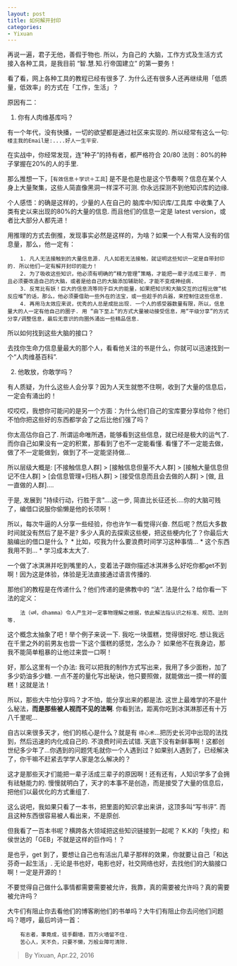 ```yaml
---
layout: post
title: 如何解开封印
categories:
- Yixuan
---
```



再说一遍，君子无他，善假于物也. 所以，为自己的 大脑，工作方式及生活方式 接入各种工具，是我目前 “智.慧.知.行帝国建立” 的第一要务！

看了看，网上各种工具的教程已经有很多了. 为什么还有很多人还再继续用「低质量，低效率」的方式在「工作，生活」？

原因有二：

1. 你有人肉维基库吗？

有一个年代，没有快播，一切的欲望都是通过社区来实现的. 所以经常有这么一句: `楼主我的Email是:....好人一生平安`.

在实战中，你经常发现，连“种子”的持有者，都严格符合 20/80 法则：80%的种子掌握在20%的人的手里.

那么推想一下，[`有效信息＋学识＋工具`] 是不是也是也是这个节奏啊？信息在某个人身上大量聚集，这些人简直像黑洞一样深不可测. 你永远探测不到他知识库的边缘.

个人感悟：的确是这样的，少量的人在自己的 脑库中/知识库/工具库 中收集了人类有史以来出现的80%的大量的信息. 而且他们的信息一定是 latest version，或者比大部分人都先进！

用推理的方式去倒推，发现事实必然是这样的，为啥？如果一个人有常人没有的信息量，那么，他一定有：

		1. 凡人无法接触到的大量信息源. 凡人如若无法接触，就证明这些知识一定是自带封印的. 所以他们一定有解开封印的能力！
		2. 为了吸收这些知识，他必须有明确的“精力管理”策略，才能把一辈子活成三辈子. 而且必须要改造自己的大脑，或者是给自己的大脑添加辅助轮，才能不变成神经病.
		3. 反常比有妖！巨大的信息流等同于巨大的能量，如果把知识和大脑交互的过程比做“核反应堆”的话，那么，他必须要借助一些外在的法宝，或一些趁手的兵器，来控制住这些信息. 
		4. 再用马太效应来说，优秀的人总是成批出现. 一个人的感受器数量有限，所以，信息量大的人一定有他自己的圈子. 用 “由下至上”的方式大量被动接受信息，用“平级分享”的方式分享/调整信息，最后无意识的向圈外涌出一些精品信息.

所以如何找到这些大脑的接口？

去找你生命力信息量最大的那个人，看看他关注的书是什么，你就可以迅速找到一个“人肉维基百科”. 


2. 他敢放，你敢学吗？

有人质疑，为什么这些人会分享？因为人天生就憋不住啊，收到了大量的信息后，一定会有涌出的！

哎哎哎，我想你可能问的是另一个方面：为什么他们自己的宝库要分享给你？他们不怕你把这些好的东西都学会了之后比他们强了吗？

你太高估你自己了. 所谓运命唯所遇，能够看到这些信息，就已经是极大的运气了. 而你自己如果没有一定的积累，那看到了也不一定能看懂. 看懂了不一定能去做，做了不一定能做到，做到了不一定能坚持做...


所以层级大概是:
		[不接触信息人群] >
		[接触信息但量不大人群] >
		[接触大量信息但记不住人群] > 
		[会信息管理+归档人群] > 
		[接受信息而且会去做的人群] >
		[做, 且一直做的人群]....

于是, 发展到 "持续行动，行胜于言"....这一步, 简直比长征还长....你的大脑可贱了，编借口说服你偷懒是他的长项啊！

所以，每次牛逼的人分享一些经验，你也许乍一看觉得兴奋. 然后呢？然后大多数时间就没有然后了是不是? 多少人真的去探索这些梗，把这些梗内化了？你最后大脑编出的借口是什么？
	* 比如，哎我为什么要浪费时间学习这种事情...
	* 这个东西我用不到...
	* 学习成本太大了.

一个做了冰淇淋并吃到嘴里的人，变着法子跟你描述冰淇淋多么好吃你都get不到啊！因为这是体验，体验是无法直接通过语言传播的.

那他们的教程是在传递什么？他们传递的是佛教中的 “法”. 法是什么？给你看一下法的定义：

		法（धर्म，dhamma）令人产生对一定事物理解之根据，依此解法指认识之标准、规范、法则等.

这个概念太抽象了吧！举个例子来说一下. 我吃一块蛋糕，觉得很好吃. 想让我远在千里之外的前男友也尝一下这个蛋糕的感觉，怎么办？ 如果他不在我身边，那我不能简单粗暴的让他过来尝一口啊！

好，那么这里有一个办法:
		我可以把我的制作方式写出来，我用了多少面粉，加了多少奶油多少糖. 一点不差的量化写出秘诀，他只要照做，就能做出一摸一样的蛋糕！这就是法！

所以，那些大牛怕分享吗？才不怕，能分享出来的都是法. 这世上最难学的不是什么秘法，**而是那些被人视而不见的法啊**. 你看到法，距离你吃到冰淇淋那还有十万八千里呢...

自古以来很多天才，他们的核心是什么？就是有 `得心术`...把历史长河中出现的法找到，然后迅速的内化成自己的. 不浪费时间去试错. 天底下没有新鲜事啊！这都创世纪多少年了...你遇到的问题凭毛就你一个人遇到过？如果别人遇到了，已经解决了，你干嘛不赶紧去学学人家是怎么解决的？

这才是那些天才们能把一辈子活成三辈子的原因啊！还有还有，人知识学多了会拥有祛魅能力的. 慢慢就明白了，天才的本事不是创造，而是接受了大量的信息后，把他们以最优化的方式重组了.

这么说吧，我如果只看了一本书，把里面的知识拿出来讲，这顶多叫“写书评”. 而且这种东西很容易被人看出来，不是原创.

但我看了一百本书呢？横跨各大领域把这些知识链接到一起呢？ K.K的「失控」和侯世达的「GEB」不就是这样的巨作吗！？

是也乎，get 到了，要想让自己也有活出几辈子那样的效果，你就要让自己「和达芬奇一起生活」. 无论是书也好，电影也好，社交网络也好，去找他们的大脑接口啊！一定是开源的！

不要觉得自己做什么事情都需要需要被允许，我靠，真的需要被允许吗？真的需要被允许吗？

大牛们有阻止你去看他们的博客刷他们的书单吗？大牛们有阻止你去问他们问题吗？嗯哼，最后吟诗一首：

		有志者，事竟成，徒手翻墙，百万火墙留不住. 
		苦心人，天不负，只要不懒，万般业障可清除.


> By Yixuan, Apr.22, 2016

